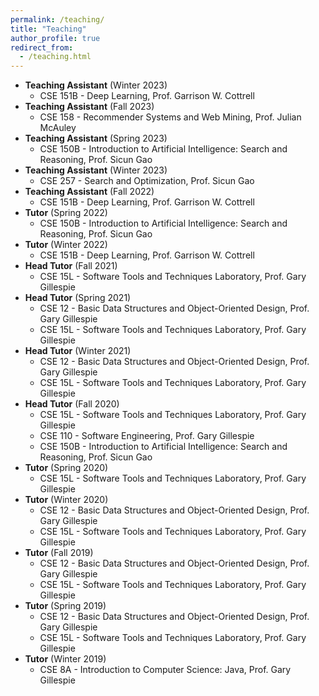 ```yaml
---
permalink: /teaching/
title: "Teaching"
author_profile: true
redirect_from: 
  - /teaching.html
---
```


- **Teaching Assistant** (Winter 2023)
  - CSE 151B - Deep Learning, Prof. Garrison W. Cottrell
- **Teaching Assistant** (Fall 2023)
  - CSE 158 - Recommender Systems and Web Mining, Prof. Julian McAuley
- **Teaching Assistant** (Spring 2023)
  - CSE 150B - Introduction to Artificial Intelligence: Search and Reasoning, Prof. Sicun Gao
- **Teaching Assistant** (Winter 2023)
  - CSE 257 - Search and Optimization, Prof. Sicun Gao
- **Teaching Assistant** (Fall 2022)
  - CSE 151B - Deep Learning, Prof. Garrison W. Cottrell
- **Tutor** (Spring 2022)
  - CSE 150B - Introduction to Artificial Intelligence: Search and Reasoning, Prof. Sicun Gao
- **Tutor** (Winter 2022)
  - CSE 151B - Deep Learning, Prof. Garrison W. Cottrell
- **Head Tutor** (Fall 2021)
  - CSE 15L - Software Tools and Techniques Laboratory, Prof. Gary Gillespie
- **Head Tutor** (Spring 2021)
  - CSE 12 - Basic Data Structures and Object-Oriented Design, Prof. Gary Gillespie
  - CSE 15L - Software Tools and Techniques Laboratory, Prof. Gary Gillespie
- **Head Tutor** (Winter 2021)
  - CSE 12 - Basic Data Structures and Object-Oriented Design, Prof. Gary Gillespie
  - CSE 15L - Software Tools and Techniques Laboratory, Prof. Gary Gillespie
- **Head Tutor** (Fall 2020)
  - CSE 15L - Software Tools and Techniques Laboratory, Prof. Gary Gillespie
  - CSE 110 - Software Engineering, Prof. Gary Gillespie
  - CSE 150B - Introduction to Artificial Intelligence: Search and Reasoning, Prof. Sicun Gao
- **Tutor** (Spring 2020)
  - CSE 15L - Software Tools and Techniques Laboratory, Prof. Gary Gillespie
- **Tutor** (Winter 2020)
  - CSE 12 - Basic Data Structures and Object-Oriented Design, Prof. Gary Gillespie
  - CSE 15L - Software Tools and Techniques Laboratory, Prof. Gary Gillespie
- **Tutor** (Fall 2019)
  - CSE 12 - Basic Data Structures and Object-Oriented Design, Prof. Gary Gillespie
  - CSE 15L - Software Tools and Techniques Laboratory, Prof. Gary Gillespie
- **Tutor** (Spring 2019)
  - CSE 12 - Basic Data Structures and Object-Oriented Design, Prof. Gary Gillespie
  - CSE 15L - Software Tools and Techniques Laboratory, Prof. Gary Gillespie
- **Tutor** (Winter 2019)
  - CSE 8A - Introduction to Computer Science: Java, Prof. Gary Gillespie

